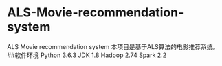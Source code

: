 # ALS-Movie-recommendation-system
ALS Movie recommendation system
本项目是基于ALS算法的电影推荐系统。
##软件环境 
		Python 3.6.3
		JDK 1.8
		Hadoop 2.74
		Spark 2.2
    
